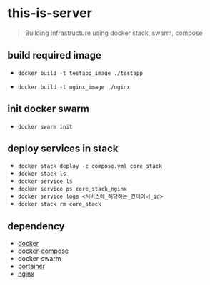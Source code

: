 # this-is-server

> Building infrastructure using docker stack, swarm, compose

## build required image

- `docker build -t testapp_image ./testapp`

- `docker build -t nginx_image ./nginx`

## init docker swarm

- `docker swarm init`

## deploy services in stack

- `docker stack deploy -c compose.yml core_stack`
- `docker stack ls`
- `docker service ls`
- `docker service ps core_stack_nginx`
- `docker service logs <서비스에_해당하는_컨테이너_id>`
- `docker stack rm core_stack`

## dependency

- [docker](https://docs.docker.com/engine/reference/commandline/docker/)
- [docker-compose](https://docs.docker.com/compose/reference/)
- docker-swarm
- [portainer](https://documentation.portainer.io/)
- [nginx](https://docs.nginx.com/nginx/admin-guide/web-server/reverse-proxy/)
